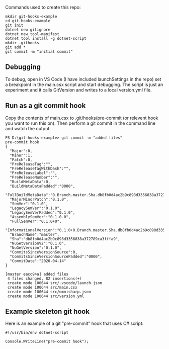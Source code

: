 Commands used to create this repo:

```
mkdir git-hooks-example
cd git-hooks-example
git init
dotnet new gitignore
dotnet new tool-manifest
dotnet tool install -g dotnet-script
mkdir .githooks
git add *
git commit -m "initial commit"
```

## Debugging

To debug, open in VS Code (I have included launchSettings in the repo) set a breakpoint in the main.csx script and start debugging. The script is just an experiment and it calls GitVersion and writes to a local version.yml file.


## Run as a git commit hook

Copy the contents of main.csx to .git/hooks/pre-commit (or relevent hook you want to run this on). Then perform a git commit in the command line and watch the output:

```
PS D:\git-hooks-example> git commit -m "added files"
pre-commit hook
{
  "Major":0,
  "Minor":1,
  "Patch":0,
  "PreReleaseTag":"",
  "PreReleaseTagWithDash":"",
  "PreReleaseLabel":"",
  "PreReleaseNumber":"",
  "BuildMetaData":0,
  "BuildMetaDataPadded":"0000",
  "FullBuildMetaData":"0.Branch.master.Sha.db8fb0d4ac2b9c898d3356838a372789ca3fffa9",
  "MajorMinorPatch":"0.1.0",
  "SemVer":"0.1.0",
  "LegacySemVer":"0.1.0",
  "LegacySemVerPadded":"0.1.0",
  "AssemblySemVer":"0.1.0.0",
  "FullSemVer":"0.1.0+0",
  "InformationalVersion":"0.1.0+0.Branch.master.Sha.db8fb0d4ac2b9c898d3356838a372789ca3fffa9",
  "BranchName":"master",
  "Sha":"db8fb0d4ac2b9c898d3356838a372789ca3fffa9",
  "NuGetVersionV2":"0.1.0",
  "NuGetVersion":"0.1.0",
  "CommitsSinceVersionSource":0,
  "CommitsSinceVersionSourcePadded":"0000",
  "CommitDate":"2020-04-14"
}

[master eacc94a] added files
 4 files changed, 82 insertions(+)
 create mode 100644 src/.vscode/launch.json
 create mode 100644 src/main.csx
 create mode 100644 src/omnisharp.json
 create mode 100644 src/version.yml
```
## Example skeleton git hook


Here is an example of a git "pre-commit" hook that uses C# script:

```
#!/usr/bin/env dotnet-script

Console.WriteLine("pre-commit hook");
```
